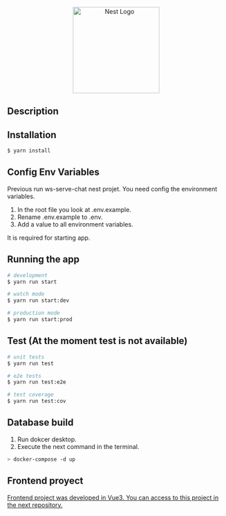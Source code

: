 <p align="center">
  <a href="http://nestjs.com/" target="blank"><img src="https://nestjs.com/img/logo-small.svg" width="200" alt="Nest Logo" /></a>
</p>


## Description

## Installation

```bash
$ yarn install
```

## Config Env Variables

Previous run ws-serve-chat nest projet. You need config the environment variables.

1. In the root file you look at .env.example.
2. Rename .env.example to .env.
3. Add a value to all environment variables.

It is required for starting app.

## Running the app

```bash
# development
$ yarn run start

# watch mode
$ yarn run start:dev

# production mode
$ yarn run start:prod
```

## Test (At the moment test is not available)

```bash
# unit tests
$ yarn run test

# e2e tests
$ yarn run test:e2e

# test coverage
$ yarn run test:cov
```

## Database build

1. Run dokcer desktop.
2. Execute the next command in the terminal.
```bash
> docker-compose -d up
```

## Frontend proyect

[Frontend project was developed in Vue3. You can access to this project in the next repository.](https://github.com/JavierHdzO/client-chat-ws)



